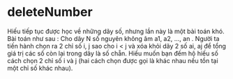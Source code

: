 # deleteNumber
Hiếu tiếp tục được học về những dãy số, nhưng lần này là một bài toán khó. Bài toán như sau : Cho dãy N số nguyên không âm a1, a2, ..., an . Người ta tiến hành chọn ra 2 chỉ số i, j sao cho i < j và xóa khỏi dãy 2 số ai, aj để tổng giá trị các số còn lại trong dãy là số chẵn. Hiếu muốn bạn đếm hộ hiếu số cách chọn 2 chỉ số i và j (hai cách chọn được gọi là khác nhau nếu tồn tại một chỉ số khác nhau).
